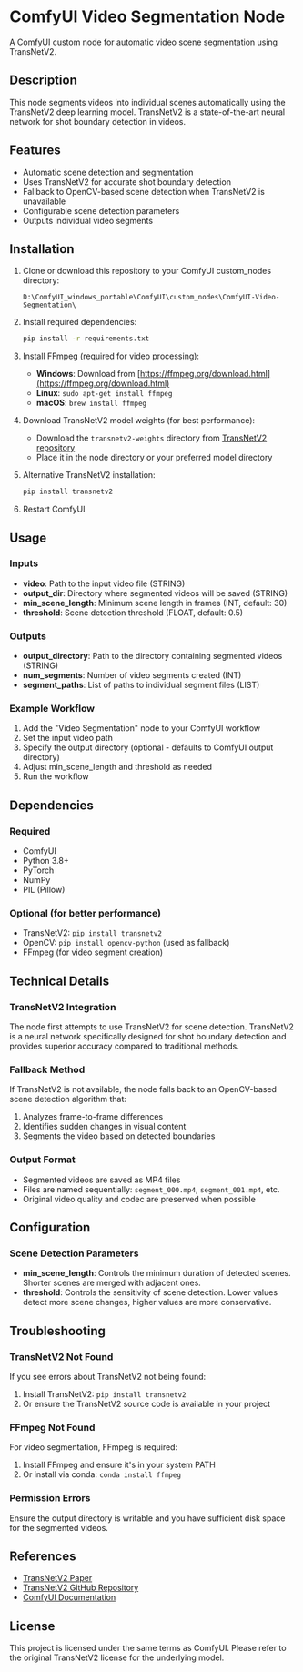 # ComfyUI Video Segmentation Node

A ComfyUI custom node for automatic video scene segmentation using TransNetV2.

## Description

This node segments videos into individual scenes automatically using the TransNetV2 deep learning model. TransNetV2 is a state-of-the-art neural network for shot boundary detection in videos.

## Features

- Automatic scene detection and segmentation
- Uses TransNetV2 for accurate shot boundary detection
- Fallback to OpenCV-based scene detection when TransNetV2 is unavailable
- Configurable scene detection parameters
- Outputs individual video segments

## Installation

1. Clone or download this repository to your ComfyUI custom_nodes directory:
   ```
   D:\ComfyUI_windows_portable\ComfyUI\custom_nodes\ComfyUI-Video-Segmentation\
   ```

2. Install required dependencies:
   ```bash
   pip install -r requirements.txt
   ```

3. Install FFmpeg (required for video processing):
   - **Windows**: Download from [https://ffmpeg.org/download.html](https://ffmpeg.org/download.html)
   - **Linux**: `sudo apt-get install ffmpeg`
   - **macOS**: `brew install ffmpeg`

4. Download TransNetV2 model weights (for best performance):
   - Download the `transnetv2-weights` directory from [TransNetV2 repository](https://github.com/soCzech/TransNetV2/tree/master/inference/transnetv2-weights)
   - Place it in the node directory or your preferred model directory

5. Alternative TransNetV2 installation:
   ```bash
   pip install transnetv2
   ```

6. Restart ComfyUI

## Usage

### Inputs

- **video**: Path to the input video file (STRING)
- **output_dir**: Directory where segmented videos will be saved (STRING)
- **min_scene_length**: Minimum scene length in frames (INT, default: 30)
- **threshold**: Scene detection threshold (FLOAT, default: 0.5)

### Outputs

- **output_directory**: Path to the directory containing segmented videos (STRING)
- **num_segments**: Number of video segments created (INT)
- **segment_paths**: List of paths to individual segment files (LIST)

### Example Workflow

1. Add the "Video Segmentation" node to your ComfyUI workflow
2. Set the input video path
3. Specify the output directory (optional - defaults to ComfyUI output directory)
4. Adjust min_scene_length and threshold as needed
5. Run the workflow

## Dependencies

### Required
- ComfyUI
- Python 3.8+
- PyTorch
- NumPy
- PIL (Pillow)

### Optional (for better performance)
- TransNetV2: `pip install transnetv2`
- OpenCV: `pip install opencv-python` (used as fallback)
- FFmpeg (for video segment creation)

## Technical Details

### TransNetV2 Integration

The node first attempts to use TransNetV2 for scene detection. TransNetV2 is a neural network specifically designed for shot boundary detection and provides superior accuracy compared to traditional methods.

### Fallback Method

If TransNetV2 is not available, the node falls back to an OpenCV-based scene detection algorithm that:
1. Analyzes frame-to-frame differences
2. Identifies sudden changes in visual content
3. Segments the video based on detected boundaries

### Output Format

- Segmented videos are saved as MP4 files
- Files are named sequentially: `segment_000.mp4`, `segment_001.mp4`, etc.
- Original video quality and codec are preserved when possible

## Configuration

### Scene Detection Parameters

- **min_scene_length**: Controls the minimum duration of detected scenes. Shorter scenes are merged with adjacent ones.
- **threshold**: Controls the sensitivity of scene detection. Lower values detect more scene changes, higher values are more conservative.

## Troubleshooting

### TransNetV2 Not Found
If you see errors about TransNetV2 not being found:
1. Install TransNetV2: `pip install transnetv2`
2. Or ensure the TransNetV2 source code is available in your project

### FFmpeg Not Found
For video segmentation, FFmpeg is required:
1. Install FFmpeg and ensure it's in your system PATH
2. Or install via conda: `conda install ffmpeg`

### Permission Errors
Ensure the output directory is writable and you have sufficient disk space for the segmented videos.

## References

- [TransNetV2 Paper](https://arxiv.org/abs/2008.04838)
- [TransNetV2 GitHub Repository](https://github.com/soCzech/TransNetV2)
- [ComfyUI Documentation](https://github.com/comfyanonymous/ComfyUI)

## License

This project is licensed under the same terms as ComfyUI. Please refer to the original TransNetV2 license for the underlying model.